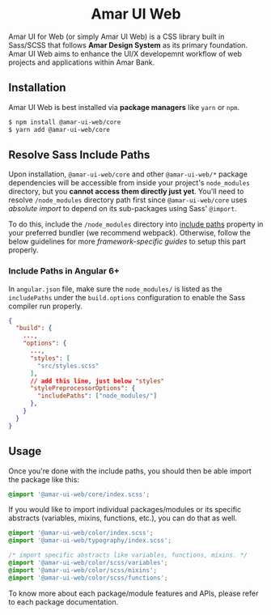 <h1 align="center">Amar UI Web</h4>

Amar UI for Web (or simply Amar UI Web) is a CSS library built in Sass/SCSS that follows **Amar Design System** as its primary foundation. Amar UI Web aims to enhance the UI/X developemnt workflow of web projects and applications within Amar Bank.

## Installation

Amar UI Web is best installed via **package managers** like `yarn` or `npm`.

```bash
$ npm install @amar-ui-web/core
$ yarn add @amar-ui-web/core
```

## Resolve Sass Include Paths
Upon installation, `@amar-ui-web/core` and other `@amar-ui-web/*` package dependencies will be accessible from inside your project's `node_modules` directory, but you **cannot access them directly just yet**. You'll need to resolve `/node_modules` directory path first since `@amar-ui-web/core` uses *absolute import* to depend on its sub-packages using Sass' `@import`.

To do this, include the `/node_modules` directory into [include paths](https://github.com/sass/node-sass#includepaths) property in your preferred bundler (we recommend webpack). Otherwise, follow the below guidelines for more *framework-specific guides* to setup this part properly.

### Include Paths in Angular 6+
In `angular.json` file, make sure the `node_modules/` is listed as the `includePaths` under the `build.options` configuration to enable the Sass compiler run properly.
```json
{
  "build": {
    ...,
    "options": {
      ...,
      "styles": [
        "src/styles.scss"
      ], 
      // add this line, just below "styles"
      "stylePreprocessorOptions": {
        "includePaths": ["node_modules/"]
      },
    }
  }
}
```

## Usage
Once you're done with the include paths, you should then be able import the package like this:

```scss
@import '@amar-ui-web/core/index.scss';
```

If you would like to import individual packages/modules or its specific abstracts (variables, mixins, functions, etc.), you can do that as well.

```scss
@import '@amar-ui-web/color/index.scss';
@import '@amar-ui-web/typography/index.scss';
```

```scss
/* import specific abstracts like variables, functions, mixins. */
@import '@amar-ui-web/color/scss/variables';
@import '@amar-ui-web/color/scss/mixins';
@import '@amar-ui-web/color/scss/functions';
```

To know more about each package/module features and APIs, please refer to each package documentation.

